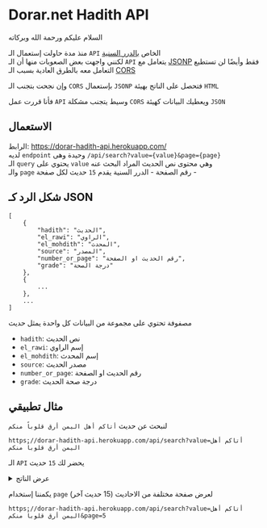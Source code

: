 # Dorar.net Hadith API

السلام عليكم ورحمة الله وبركاته

منذ مدة حاولت إستعمال الـ `API` الخاص [بالدرر السنية](https://dorar.net/article/389/%D8%AE%D8%AF%D9%85%D8%A9-%D9%88%D8%A7%D8%AC%D9%87%D8%A9-%D8%A7%D9%84%D9%85%D9%88%D8%B3%D9%88%D8%B9%D8%A9-%D8%A7%D9%84%D8%AD%D8%AF%D9%8A%D8%AB%D9%8A%D8%A9-API)  
لكنني واجهت بعض الصعوبات منها أن الـ `API` يتعامل مع [JSONP](https://en.wikipedia.org/wiki/JSONP) فقط وأيضًا لن تستطيع التعامل معه بالطرق العادية بسبب الـ [CORS](https://en.wikipedia.org/wiki/Cross-origin_resource_sharing)

وإن نجحت بتجنب الـ `CORS` بإستعمال `JSONP` فتحصل على الناتج بهيئة `HTML`

فأنا قررت عمل `API` وسيط يتجنب مشكلة `CORS` ويعطيك البيانات كهيئة `JSON`

## الاستعمال
 
الرابط: https://dorar-hadith-api.herokuapp.com/  
لديه `endpoint` وحيدة وهى `/api/search?value={value}&page={page}`  
الـ `query` يحتوي على `value` وهي محتوى نص الحديث المراد البحث عنه  
والـ `page` رقم الصفحة - الدرر السنية يقدم `15` حديث لكل صفحة -  

## شكل الرد كـ JSON

```
[
    {
        "hadith": "الحديث",
        "el_rawi": "الراوي",
        "el_mohdith": "المحدث",
        "source": "المصدر",
        "number_or_page": "رقم الحديث او الصفحة",
        "grade": "درجة الصحة"
    },
    {
        ...
    },
    ...
]
```

مصفوفة تحتوي على مجموعة من البيانات كل واحدة يمثل حديث
- `hadith`: نص الحديث
- `el_rawi`: إسم الراوي
- `el_mohdith`: إسم المحدث
- `source`: مصدر الحديث
- `number_or_page`: رقم الحديث او الصفحة
- `grade`: درجة صحة الحديث

## مثال تطبيقي

لنبحث عن حديث `أتاكم أهل اليمن أرق قلوباً منكم`

`https://dorar-hadith-api.herokuapp.com/api/search?value=أتاكم أهل اليمن أرق قلوباً منكم`

الـ `API` يحضر لك `15` حديث

<details>
<summary>عرض الناتج</summary>

```
[
  {
    "hadith": "أتاكُم أهلُ اليَمَنِ وهُم أرَقُّ قلوبًا منكم، وهُم أوَّلُ مَن جاء بالمُصافَحةِ. .",
    "el_rawi": "أنس بن مالك",
    "el_mohdith": "شعيب الأرناؤوط",
    "source": "تخريج المسند",
    "number_or_page": "13212",
    "grade": "إسناده صحيح على شرط مسلم"
  },
  {
    "hadith": "أتاكم أهلُ اليمنِ هم أرَقُّ قلوبًا الإيمانُ يمانٍ والحكمةُ يمانيةُ والفقهُ يمانٍ .",
    "el_rawi": "أبو هريرة",
    "el_mohdith": "أحمد شاكر",
    "source": "تخريج المسند لشاكر",
    "number_or_page": "14/50",
    "grade": "إسناده صحيح"
  },
  {
    "hadith": "أَتاكم أَهْلُ اليَمَنِ، هُم أَرَقُّ قُلوبًا، الإيمانُ يَمانٍ، الفِقهُ يَمانٍ، الحِكمَةُ يَمانيَّةٌ. .",
    "el_rawi": "أبو هريرة",
    "el_mohdith": "شعيب الأرناؤوط",
    "source": "تخريج المسند",
    "number_or_page": "7723",
    "grade": "إسناده صحيح على شرط الشيخين"
  },
  {
    "hadith": "أتاكم أهلُ اليمنِ ، هم أضعفُ قلوبًا ، و أَرَقُّ أفئدةً ، الفقهُ يمانٍ ، و الحكمةُ يمانيَّةٌ .",
    "el_rawi": "أبو هريرة",
    "el_mohdith": "السيوطي",
    "source": "الجامع الصغير",
    "number_or_page": "75",
    "grade": "صحيح"
  },
  {
    "hadith": "أتاكم أهلُ اليمنِ ، هم أضعفُ قلوبًا ، و أَرَقُّ أفئدةً ، الفقهُ يمانٍ ، و الحكمةُ يمانيَّةٌ .",
    "el_rawi": "أبو هريرة",
    "el_mohdith": "الألباني",
    "source": "صحيح الجامع",
    "number_or_page": "54",
    "grade": "صحيح"
  },
  {
    "hadith": "قد أقبل أهلُ اليمنِ ، وهم أرقُّ قلوبًا منكم .",
    "el_rawi": "أنس بن مالك",
    "el_mohdith": "الألباني",
    "source": "صحيح الأدب المفرد",
    "number_or_page": "744",
    "grade": "صحيح"
  },
  {
    "hadith": "أَتاكُمْ أهْلُ اليَمَنِ، هُمْ أرَقُّ أفْئِدَةً وأَلْيَنُ قُلُوبًا، الإيمانُ يَمانٍ والحِكْمَةُ يَمانِيَةٌ، والفَخْرُ والخُيَلاءُ في أصْحابِ الإبِلِ، والسَّكِينَةُ والوَقارُ في أهْلِ الغَنَمِ. .",
    "el_rawi": "أبو هريرة",
    "el_mohdith": "البخاري",
    "source": "صحيح البخاري",
    "number_or_page": "4388",
    "grade": "[صحيح]"
  },
  {
    "hadith": "لما نزلت :  إِذَا جَاءَ نَصْرُ اللهِ وَالْفَتْحُ  ؛ قال : أتاكم أهلُ اليمنِ ؛ هم أَرَقُّ قلوبًا ، الإيمانُ يمانٍ ، الفقهُ يمانٍ ، الحكمةُ يمانيَّةٌ .",
    "el_rawi": "أبو هريرة",
    "el_mohdith": "الألباني",
    "source": "السلسلة الصحيحة",
    "number_or_page": "3369",
    "grade": "إسناده صحيح على شرط الشيخين"
  },
  {
    "hadith": "أتاكم أَهلُ اليمَنِ هم أرقُّ أفئدةً وأرقُّ قلوبًا الإيمانُ يمانٍ والحِكمةُ يمانيَةٌ والقَسوةُ وغِلَظُ القلوبِ في الفدَّادينَ أصحابِ الإبلِ قِبلَ المشرقِ في ربيعةَ ومُضَرَ .",
    "el_rawi": "أبو هريرة",
    "el_mohdith": "أبو نعيم",
    "source": "حلية الأولياء",
    "number_or_page": "7/420",
    "grade": "صحيح من حديث الأعمش مشهور"
  },
  {
    "hadith": "لما نزلتْ { إِذا جاءَ نَصْرُ اللهِ وَالْفَتْحُ } قال النبيُّ صلَّى اللهُ عليهِ وسلَّمَ أتاكم أهلُ اليمنِ هم أرقُّ قلوبًا الإيمانُ يمانٍ الفقهُ يمانٍ الحكمةُ يمانيَّةٌ .",
    "el_rawi": "أبو هريرة",
    "el_mohdith": "أحمد شاكر",
    "source": "تخريج المسند لشاكر",
    "number_or_page": "14/149",
    "grade": "إسناده صحيح"
  },
  {
    "hadith": "الإيمانُ يَمانٍ، والفقهُ يَمانٍ، والحكمةُ يَمانيَةٌ، أتاكم أَهلُ اليمنِ فهم أَرَقُّ أفئدةً، وأَلْينُ قلوبًا، والكفرُ قِبَلَ المَشرقِ، والفخرُ والخُيلاءُ في أهلِ الخيلِ والإبلِ والفدَّادين أهلِ الوَبَرِ، والسكينةُ في أهلِ الغنمِ.  .",
    "el_rawi": "أبو هريرة",
    "el_mohdith": "شعيب الأرناؤوط",
    "source": "تخريج المسند",
    "number_or_page": "8942",
    "grade": "صحيح"
  },
  {
    "hadith": "أتاكم أهلُ اليمنِ هم أَرَقُّ أفئدةً ، و ألينُ قلوبًا ، الإيمانُ يمانٍ ، و الحكمةُ يمانيَّةٌ ، و الفخرُ و الخُيلاءُ في أصحابِ الإبلِ ، و السكينةُ و الوقارُ في أهلِ الغنمِ .",
    "el_rawi": "أبو هريرة",
    "el_mohdith": "الألباني",
    "source": "صحيح الجامع",
    "number_or_page": "53",
    "grade": "صحيح"
  },
  {
    "hadith": "قد أقبلَ أهلُ اليمنِ ، و هُمْ أَرَقُّ قُلوبًا مِنكمْ قال أنسُ : و هُمْ أولُ مَنْ جاء بِالمُصافَحَةِ .",
    "el_rawi": "أنس بن مالك",
    "el_mohdith": "الألباني",
    "source": "السلسلة الصحيحة",
    "number_or_page": "527",
    "grade": "إسناده صحيح على شرط مسلم"
  },
  {
    "hadith": "إنَّه لَمَّا أقْبَلَ أهلُ اليَمَنِ، قال رسولُ اللهِ صلَّى اللهُ عليه وسلَّم: قد جاءَكم أهْلُ اليَمَنِ، هُم أرَقُّ مِنكم قُلوبًا. قال أنسٌ: وهُم أوَّلُ مَن جاء بالمُصافَحةِ. .",
    "el_rawi": "أنس بن مالك",
    "el_mohdith": "شعيب الأرناؤوط",
    "source": "تخريج المسند",
    "number_or_page": "13624",
    "grade": "إسناده صحيح على شرط مسلم"
  },
  {
    "hadith": "أَهْلُ اليمَنِ أرقُّ أفئدةً وأليَنُ قلوبًا .",
    "el_rawi": "أبو سعيد الخدري وأبو هريرة",
    "el_mohdith": "ابن القيسراني",
    "source": "ذخيرة الحفاظ",
    "number_or_page": "2/1088",
    "grade": "تفرد به روح بن مسافر وهو ضعيف"
  }
]
```

</details>

يكمننا إستخدام `page` لعرض صفحة مختلفة من الاحاديث (15 حديث آخر)

`https://dorar-hadith-api.herokuapp.com/api/search?value=أتاكم أهل اليمن أرق قلوباً منكم&page=5`
